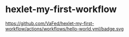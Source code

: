 # hexlet-my-first-workflow

https://github.com/VaFed/hexlet-my-first-workflow/actions/workflows/hello-world.yml/badge.svg